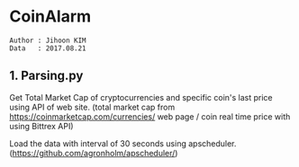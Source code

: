 # CoinAlarm

```
Author : Jihoon KIM
Data   : 2017.08.21
```

## 1. Parsing.py

Get Total Market Cap of cryptocurrencies and specific coin's last price using API of web site. 
(total market cap from https://coinmarketcap.com/currencies/ web page / coin real time price with using Bittrex API)

Load the data with interval of 30 seconds using apscheduler. (https://github.com/agronholm/apscheduler/)




